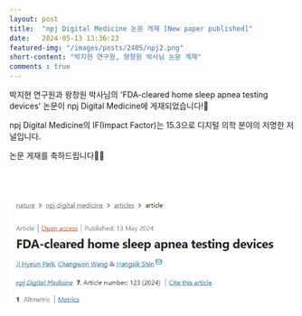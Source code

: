 ```yaml
---
layout: post 
title:  "npj Digital Medicine 논문 게재 [New paper published]"
date:   2024-05-13 13:36:23
featured-img: "/images/posts/2405/npj2.png"
short-content: "박지현 연구원, 왕창원 박사님 논문 게재"
comments : true
---
```



박지현 연구원과 왕창원 박사님의 'FDA-cleared home sleep apnea testing devices' 논문이 npj Digital Medicine에 게재되었습니다!🎊

npj Digital Medicine의 IF(Impact Factor)는 15.3으로 디지털 의학 분야의 저명한 저널입니다.


논문 게재를 축하드립니다🥳🎉


<span class="image featured"><img src="/images/posts/2405/npj.png" alt="" style='height: 300px; object-fit: contain;'></span>



